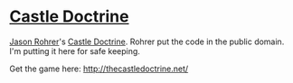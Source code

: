 [Castle Doctrine](http://thecastledoctrine.net/)
==============

[Jason Rohrer](http://hcsoftware.sourceforge.net/jason-rohrer/)'s [Castle Doctrine](http://thecastledoctrine.net/).  Rohrer put the code in the public domain.  I'm putting it here for safe keeping.

Get the game here: http://thecastledoctrine.net/


